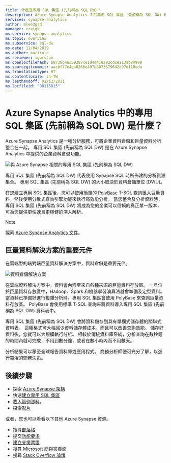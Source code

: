 ```yaml
---
title: 什麼是專用 SQL 集區 (先前稱為 SQL DW)？
description: Azure Synapse Analytics 中的專用 SQL 集區 (先前稱為 SQL DW) 是 Azure Synapse Analytics 中的企業資料倉儲功能。
services: synapse-analytics
author: mlee3gsd
manager: craigg
ms.service: synapse-analytics
ms.topic: overview
ms.subservice: sql-dw
ms.date: 11/04/2019
ms.author: martinle
ms.reviewer: igorstan
ms.openlocfilehash: b8738b46359287ce1d4e410292cdce213ab80999
ms.sourcegitcommit: aacbf77e4e40266e497b6073679642d97d110cda
ms.translationtype: HT
ms.contentlocale: zh-TW
ms.lasthandoff: 01/12/2021
ms.locfileid: "98115815"
---
```

# <a name="what-is-dedicated-sql-pool-formerly-sql-dw-in-azure-synapse-analytics"></a>Azure Synapse Analytics 中的專用 SQL 集區 (先前稱為 SQL DW) 是什麼？

Azure Synapse Analytics 是一種分析服務，可將企業資料倉儲和巨量資料分析整合在一起。 專用 SQL 集區 (先前稱為 SQL DW) 是在 Azure Synapse Analytics 中提供的企業資料倉儲功能。



![與 Azure Synapse 相關的專用 SQL 集區 (先前稱為 SQL DW)](./media/sql-data-warehouse-overview-what-is/dedicated-sql-pool.png)



專用 SQL 集區 (先前稱為 SQL DW) 代表使用 Synapse SQL 時所佈建的分析資源集合。 專用 SQL 集區 (先前稱為 SQL DW) 的大小取決於資料倉儲單位 (DWU)。

在您建立專用 SQL 集區後，您可以使用簡單的 [PolyBase](/sql/relational-databases/polybase/polybase-guide?toc=/azure/synapse-analytics/sql-data-warehouse/toc.json&bc=/azure/synapse-analytics/sql-data-warehouse/breadcrumb/toc.json&view=azure-sqldw-latest) T-SQL 查詢匯入巨量資料，然後使用分散式查詢引擎功能來執行高效能分析。 當您整合及分析資料時，專用 SQL 集區 (先前稱為 SQL DW) 將成為您的企業可以信賴的真正單一版本，可為您提供更快速且更穩健的深入解析。

> [!NOTE]
>探索 [Azure Synapse Analytics 文件](../overview-what-is.md)。
> 

## <a name="key-component-of-a-big-data-solution"></a>巨量資料解決方案的重要元件

在雲端型的端對端巨量資料解決方案中，資料倉儲是重要元件。

![資料倉儲解決方案](./media/sql-data-warehouse-overview-what-is/data-warehouse-solution.png)

在雲端資料解決方案中，資料會內嵌至來自各種來源的巨量資料存放區。 一旦位於巨量資料存放區中，Hadoop、Spark 和機器學習演算法就會準備及定型資料。 當資料已準備好進行複雜分析時，專用 SQL 集區會使用 PolyBase 來查詢巨量資料存放區。 PolyBase 會使用標準 T-SQL 查詢來將資料導入專用 SQL 集區 (先前稱為 SQL DW) 資料表中。

專用 SQL 集區 (先前稱為 SQL DW) 會將資料儲存到具有單欄式儲存體的關聯式資料表。 這種格式可大幅減少資料儲存體成本，而且可以改善查詢效能。 儲存好資料後，您就可以大規模執行分析。 相較於傳統資料庫系統，分析查詢在數秒鐘的時間內就可完成，不用到數分鐘，或者在數小時內而不用數天。

分析結果可以移至全球報告資料庫或應用程式。 商務分析師便可充分了解，以進行靈活的商務決策。

## <a name="next-steps"></a>後續步驟

- 探索 [Azure Synapse 架構](massively-parallel-processing-mpp-architecture.md)
- 快速[建立專用 SQL 集區](create-data-warehouse-portal.md)
- [載入範例資料](./load-data-from-azure-blob-storage-using-copy.md)。
- 探索[影片](https://azure.microsoft.com/documentation/videos/index/?services=sql-data-warehouse)

或者，您也可以看看以下其他 Azure Synapse 資源。

- 搜尋[部落格](https://azure.microsoft.com/blog/tag/azure-sql-data-warehouse/)
- 提交[功能要求](https://feedback.azure.com/forums/307516-sql-data-warehouse)
- [建立支援票證](sql-data-warehouse-get-started-create-support-ticket.md)
- 搜尋 [Microsoft 問與答頁面](/answers/topics/azure-synapse-analytics.html)
- 搜尋 [Stack Overflow 論壇](https://stackoverflow.com/questions/tagged/azure-sqldw)